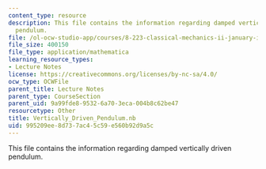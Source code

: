 ```yaml
---
content_type: resource
description: This file contains the information regarding damped vertically driven
  pendulum.
file: /ol-ocw-studio-app/courses/8-223-classical-mechanics-ii-january-iap-2017/995209ee8d737ac45c59e560b92d9a5c_Vertically_Driven_Pendulum.nb
file_size: 400150
file_type: application/mathematica
learning_resource_types:
- Lecture Notes
license: https://creativecommons.org/licenses/by-nc-sa/4.0/
ocw_type: OCWFile
parent_title: Lecture Notes
parent_type: CourseSection
parent_uid: 9a99fde8-9532-6a70-3eca-004b8c62be47
resourcetype: Other
title: Vertically_Driven_Pendulum.nb
uid: 995209ee-8d73-7ac4-5c59-e560b92d9a5c
---
```

This file contains the information regarding damped vertically driven pendulum.